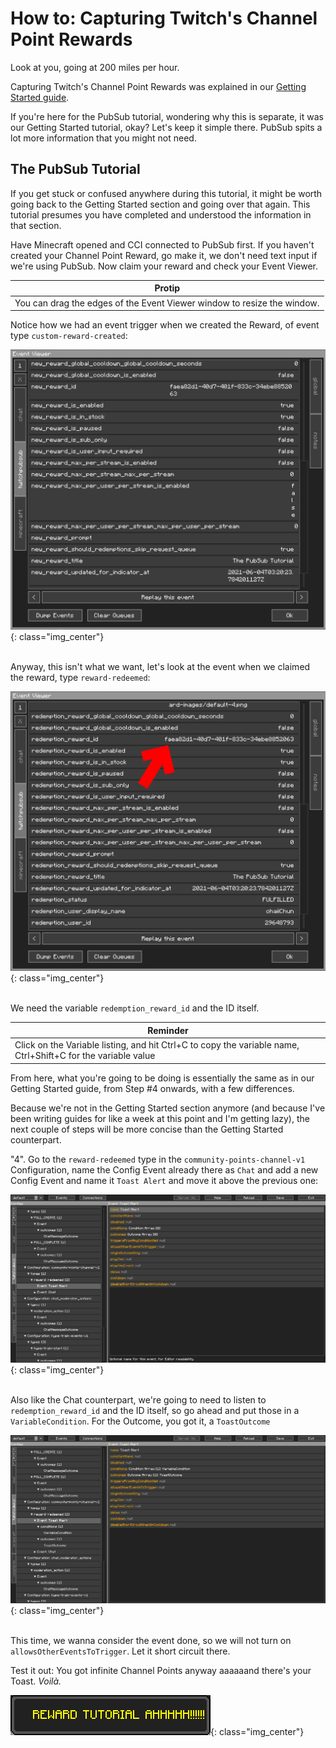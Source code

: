How to&#58; Capturing Twitch's Channel Point Rewards
================================================

Look at you, going at 200 miles per hour. 

Capturing Twitch's Channel Point Rewards was explained in our [Getting Started guide](../gettingstarted/processingevent/). 

If you're here for the PubSub tutorial, wondering why this is separate, it was our Getting Started tutorial, okay? Let's keep it simple there. PubSub spits a lot more information that you might not need.

## The PubSub Tutorial

If you get stuck or confused anywhere during this tutorial, it might be worth going back to the Getting Started section and going over that again. This tutorial presumes you have completed and understood the information in that section.

Have Minecraft opened and CCI connected to PubSub first. If you haven't created your Channel Point Reward, go make it, we don't need text input if we're using PubSub. Now claim your reward and check your Event Viewer.

| Protip |
| ------ |
| You can drag the edges of the Event Viewer window to resize the window.       |

Notice how we had an event trigger when we created the Reward, of event type `custom-reward-created`:

![](./images/twitchchannelpointreward/newreward.png){: class="img_center"}
<br />
<br />

Anyway, this isn't what we want, let's look at the event when we claimed the reward, type `reward-redeemed`:

![](./images/twitchchannelpointreward/redeemreward.png){: class="img_center"}
<br />
<br />

We need the variable `redemption_reward_id` and the ID itself.

| Reminder                                                                                                     |
| ------------------------------------------------------------------------------------------------------------ |
| Click on the Variable listing, and hit Ctrl+C to copy the variable name, Ctrl+Shift+C for the variable value |

From here, what you're going to be doing is essentially the same as in our Getting Started guide, from Step #4 onwards, with a few differences.

Because we're not in the Getting Started section anymore (and because I've been writing guides for like a week at this point and I'm getting lazy), the next couple of steps will be more concise than the Getting Started counterpart.

"4". Go to the `reward-redeemed` type in the `community-points-channel-v1` Configuration, name the Config Event already there as `Chat` and add a new Config Event and name it `Toast Alert` and move it above the previous one:

![](./images/twitchchannelpointreward/event.png){: class="img_center"}
<br />
<br />

Also like the Chat counterpart, we're going to need to listen to `redemption_reward_id` and the ID itself, so go ahead and put those in a `VariableCondition`. For the Outcome, you got it, a `ToastOutcome`

![](./images/twitchchannelpointreward/eventcomplete.png){: class="img_center"}
<br />
<br />

This time, we wanna consider the event done, so we will not turn on `allowsOtherEventsToTrigger`. Let it short circuit there.

Test it out: You got infinite Channel Points anyway aaaaaand there's your Toast. *Voilà.*

![](./images/twitchchannelpointreward/toast.png){: class="img_center"}
<br />
<br />
